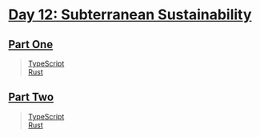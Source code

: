 # [Day 12: Subterranean Sustainability](https://adventofcode.com/2018/day/12)

## [Part One](https://adventofcode.com/2018/day/12#part1)

> [TypeScript](/solutions/typescript/2018/12/src/p1.ts)\
> [Rust](/solutions/rust/2018/12/src/lib.rs)

## [Part Two](https://adventofcode.com/2018/day/12#part2)

> [TypeScript](/solutions/typescript/2018/12/src/p2.ts)\
> [Rust](/solutions/rust/2018/12/src/lib.rs)
